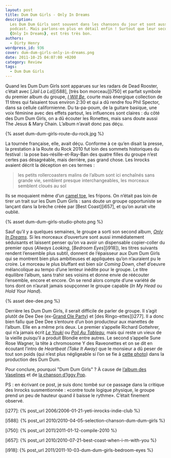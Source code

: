 ```yaml
---
layout: post
title: Dum Dum Girls - Only In Dreams
description:
  Les Dum Dum Girls sont souvent dans les chansons du jour et sont aussi sur le
  podcast. Mais parlons-en plus en détail enfin ! Surtout que leur second album,
  {Only In Dreams}, est très très bon.
authors:
  - Dirty Henry
wordpress_id: 936
cover: dum-dum-girls-only-in-dreams.png
date: 2011-10-25 04:07:00 +0200
category: Review
tags:
  - Dum Dum Girls
---
```


Quand les Dum Dum Girls sont apparues sur les radars de Dead Rooster, c’était
avec [_Jail La La_][i588], [très bon morceau][i750] et parfait symbole du
premier album du groupe, [_I Will Be_][5], courte mais énergique collection de
11 titres qui faisaient tous environ 2:30 et qui a dû rendre fou Phil Spector,
dans sa cellule californienne. Du ta-pa-poum, de la guitare basique, une voix
féminine avec des effets partout, les influences sont claires : du côté des Dum
Dum Girls, on a dû écouter les Ronettes, mais sans doute aussi The Jesus & Mary
Chain. L’album n’avait donc pas déçu.

{% asset dum-dum-girls-route-du-rock.jpg %}

La tournée française, elle, avait déçu. Conforme à ce qu’en disait la presse, la
prestation à la Route du Rock 2010 fut loin des sommets historiques du
festival : la pose bas-résille-et-Ray-Ban des quatre filles du groupe n’est
certes pas désagréable, mais derrière, pas grand chose. Les Inrocks avaient
décrit la déception en ces termes :

> les petits rollercoasters malins de l’album sont ici enchaînés sans grande
> vie, semblent presque interchangeables, les morceaux semblent cloués au sol

Ils se moquaient même d’un [camel toe](http://fr.wikipedia.org/wiki/Cameltoe),
les fripons. On n’était pas loin de tirer un trait sur les Dum Dum Girls : sans
doute un groupe opportuniste se lançant dans la brèche créée par [Best
Coast][i657], et qu’on aurait vite oublié.

{% asset dum-dum-girls-studio-photo.png %}

Sauf qu’il y a quelques semaines, le groupe a sorti son second album, [_Only In
Dreams_][6]. Si les morceaux d’ouverture sont aussi immédiatement séduisants et
laissent penser qu’on va avoir un dispensable copier-coller du premier opus
(_Always Looking_, [_Bedroom Eyes_][i918]), les titres suivants rendent
l’ensemble plus subtil, donnent de l’épaisseur aux Dum Dum Girls qui se montrent
bien plus ambitieuses et appliquées qu’on n’auraient pu le croire. Le morceau le
plus bluffant est bien sûr _Coming Down_, chef d’oeuvre mélancolique au tempo
d’une lenteur inédite pour le groupe. Le titre équilibre l’album, sans trahir
ses voisins et donne envie de réécouter l’ensemble, encore et encore. On se rend
alors compte d’une variété de tons dont on n’aurait jamais soupçonner le groupe
capable (_In My Head_ ou _Hold Your Hand_).

{% asset dee-dee.png %}

Derrière les Dum Dum Girls, il serait difficile de parler de groupe. Il s’agit
plutôt de Dee Dee (ex-[Grand Ole Party][1]) et [des Ringo-ettes][i277]. Il a
donc bien fallu que Dee Dee s’entoure d’un bon producteur aux manettes de
l’album. Elle en a même pris deux. Le premier s’appelle Richard Gottehrer, qui
n’a jamais écrit [_Le Youki_][2] ou [_Poil Au Tableau_][3], mais qui reste un
vieux de la vieille puisqu’il a produit Blondie entre autres. Le second
s’appelle Sune Rose Wagner, la tête à chromosome Y des Raveonettes et on se dit
en écoutant l’intro de _Heartbeat (Take It Away)_ que le monsieur a dû peser de
tout son poids (qui n’est plus négligeable si l’on se fie à [cette photo][4])
dans la production des Dum Dum.

Pour conclure, pourquoi "Dum Dum Girls" ? À cause de [l’album des Vaselines][7]
et de [la chanson d’Iggy Pop][8].

PS : en écrivant ce post, je suis donc tombé sur ce passage dans la critique des
Inrocks susmentionnée : «contre toute logique physique, le groupe prend un peu
de hauteur quand il baisse le rythme». C’était finement observé.

[i277]: {% post_url 2006/2006-01-21-yeti-inrocks-indie-club %}

[i588]: {% post_url 2010/2010-04-05-selection-chanson-dum-dum-girls %}

[i750]: {% post_url 2011/2011-01-12-compile-2010 %}

[i657]: {% post_url 2010/2010-07-21-best-coast-when-i-m-with-you %}

[i918]: {% post_url 2011/2011-10-03-dum-dum-girls-bedroom-eyes %}

[1]:
  https://www.youtube.com/watch?v=Xziod5qt03k
  "Grand Ole Party - Look Out Young Son"
[2]: https://www.youtube.com/watch?v=Wx7vKvQ4axQ "Richard Gotainer - Le Youki"
[3]: https://youtu.be/SghaF3fcflE "Richard Gotainer - Poil au Tableau"
[4]:
  https://en.wikipedia.org/wiki/File:Sune_Rose_Wagner_-_The_Raveonettes_-_Roskilde_Festival_2011.jpg
[5]: https://album.link/fr/i/361459878
[6]: https://album.link/fr/i/669296492
[7]:
  https://en.wikipedia.org/wiki/Dum-Dum_(album)
  "Page Wikipedia de l'album Dum-Dum des Vaselines"
[8]: https://song.link/fr/i/1440889155 "Iggy Pop - Dum Dum Boys"
